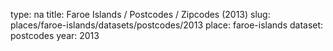 type: na
title: Faroe Islands / Postcodes / Zipcodes (2013)
slug: places/faroe-islands/datasets/postcodes/2013
place: faroe-islands
dataset: postcodes
year: 2013

